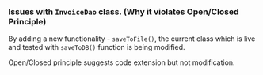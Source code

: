 ### Issues with ```InvoiceDao``` class. (Why it violates Open/Closed Principle)

By adding a new functionality - `saveToFile()`, the current class which is live and tested with `saveToDB()` function is being modified.

Open/Closed principle suggests code extension but not modification.